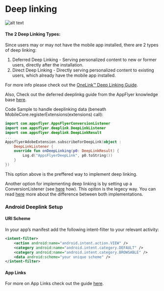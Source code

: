 # Deep linking
    
![alt text](https://massets.appsflyer.com/wp-content/uploads/2018/03/21101417/app-installed-Recovered.png "")


#### The 2 Deep Linking Types:
Since users may or may not have the mobile app installed, there are 2 types of deep linking:

1. Deferred Deep Linking - Serving personalized content to new or former users, directly after the installation. 
2. Direct Deep Linking - Directly serving personalized content to existing users, which already have the mobile app installed.

For more info please check out the [OneLink™ Deep Linking Guide](https://support.appsflyer.com/hc/en-us/articles/208874366-OneLink-Deep-Linking-Guide#Intro).

Also, Check out the deferred deeplinkg guide from the AppFlyer knowledge base [here](https://support.appsflyer.com/hc/en-us/articles/207032096-Accessing-AppsFlyer-Attribution-Conversion-Data-from-the-SDK-Deferred-Deeplinking-#Introduction).

Code Sample to handle deeplinking data (beneath MobileCore.registerExtensions(extensions) call):

```kotlin
import com.appsflyer.AppsFlyerConversionListener
import com.appsflyer.deeplink.DeepLinkListener
import com.appsflyer.deeplink.DeepLinkResult
...
AppsflyerAdobeExtension.subscribeForDeepLink(object :
    DeepLinkListener {
    override fun onDeepLinking(p0: DeepLinkResult) {
        Log.d("AppsFlyerDeepLink", p0.toString())
    }
})
```
This option above is the preffered way to implement deep linking.

Another option for implementing deep linking is by setting up a ConversionListener (see [here](AdvancedAPI.md) how). This opiton is the legecy way.
You can read [here](https://dev.appsflyer.com/hc/docs/dl_android_gcd_legacy) more about the difference between both implementations.


###  <a id="android-deeplink"> Android Deeplink Setup
    
    
    
#### <a id="uri-scheme"> URI Scheme
In your app’s manifest add the following intent-filter to your relevant activity:
```xml 
<intent-filter>
    <action android:name="android.intent.action.VIEW" />
    <category android:name="android.intent.category.DEFAULT" />
    <category android:name="android.intent.category.BROWSABLE" />
    <data android:scheme="your unique scheme" />
</intent-filter>
```

#### <a id="app-links"> App Links
For more on App Links check out the guide [here](https://support.appsflyer.com/hc/en-us/articles/115005314223-Deep-Linking-Users-with-Android-App-Links#what-are-android-app-links).

